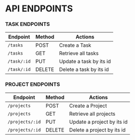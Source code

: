 # API ENDPOINTS

### TASK ENDPOINTS

| Endpoint  | Method | Actions                |
|-----------|--------|------------------------|
| `/tasks`  | POST   | Create a Task          |
| `/tasks`  | GET    | Retrieve all tasks     |
| `/task/:id` | PUT    | Update a task by its id |
| `/task/:id` | DELETE | Delete a task by its id |

### PROJECT ENDPOINTS

| Endpoint      | Method | Actions                     |
|---------------|--------|-----------------------------|
| `/projects`   | POST   | Create a Project            |
| `/projects`   | GET    | Retrieve all projects       |
| `/projects/:id` | PUT    | Update a project by its id|
| `/projects/:id` | DELETE | Delete a project by its id|